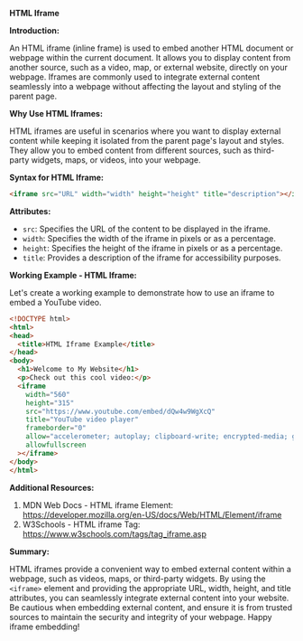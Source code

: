 **HTML Iframe**

**Introduction:**

An HTML iframe (inline frame) is used to embed another HTML document or webpage within the current document. It allows you to display content from another source, such as a video, map, or external website, directly on your webpage. Iframes are commonly used to integrate external content seamlessly into a webpage without affecting the layout and styling of the parent page.

**Why Use HTML Iframes:**

HTML iframes are useful in scenarios where you want to display external content while keeping it isolated from the parent page's layout and styles. They allow you to embed content from different sources, such as third-party widgets, maps, or videos, into your webpage.

**Syntax for HTML Iframe:**

```html
<iframe src="URL" width="width" height="height" title="description"></iframe>
```

**Attributes:**

- `src`: Specifies the URL of the content to be displayed in the iframe.
- `width`: Specifies the width of the iframe in pixels or as a percentage.
- `height`: Specifies the height of the iframe in pixels or as a percentage.
- `title`: Provides a description of the iframe for accessibility purposes.

**Working Example - HTML Iframe:**

Let's create a working example to demonstrate how to use an iframe to embed a YouTube video.

```html
<!DOCTYPE html>
<html>
<head>
  <title>HTML Iframe Example</title>
</head>
<body>
  <h1>Welcome to My Website</h1>
  <p>Check out this cool video:</p>
  <iframe
    width="560"
    height="315"
    src="https://www.youtube.com/embed/dQw4w9WgXcQ"
    title="YouTube video player"
    frameborder="0"
    allow="accelerometer; autoplay; clipboard-write; encrypted-media; gyroscope; picture-in-picture"
    allowfullscreen
  ></iframe>
</body>
</html>
```

**Additional Resources:**

1. MDN Web Docs - HTML iframe Element: https://developer.mozilla.org/en-US/docs/Web/HTML/Element/iframe
2. W3Schools - HTML iframe Tag: https://www.w3schools.com/tags/tag_iframe.asp

**Summary:**

HTML iframes provide a convenient way to embed external content within a webpage, such as videos, maps, or third-party widgets. By using the `<iframe>` element and providing the appropriate URL, width, height, and title attributes, you can seamlessly integrate external content into your website. Be cautious when embedding external content, and ensure it is from trusted sources to maintain the security and integrity of your webpage. Happy iframe embedding!